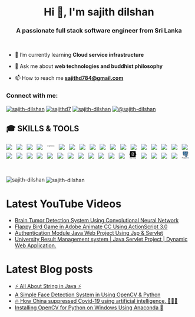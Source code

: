 <h1 align="center">Hi 👋, I'm sajith dilshan</h1>
<h3 align="center">A passionate full stack software engineer  from Sri Lanka</h3> <br>

- 🌱 I’m currently learning **Cloud service infrastructure**

- 💬 Ask me about **web technologies and buddhist philosophy**

- 📫 How to reach me **sajithd784@gmail.com**



<h3 align="left">Connect with me:</h3>
<p align="left">
<a href="https://codepen.io/sajith-dilshan" target="blank"><img align="center" src="https://raw.githubusercontent.com/rahuldkjain/github-profile-readme-generator/master/src/images/icons/Social/codepen.svg" alt="sajith-dilshan" height="30" width="40" /></a>
<a href="https://twitter.com/sajithd7" target="blank"><img align="center" src="https://raw.githubusercontent.com/rahuldkjain/github-profile-readme-generator/master/src/images/icons/Social/twitter.svg" alt="sajithd7" height="30" width="40" /></a>
<a href="https://linkedin.com/" target="blank"><img align="center" src="https://raw.githubusercontent.com/rahuldkjain/github-profile-readme-generator/master/src/images/icons/Social/linked-in-alt.svg" alt="sajith-dilshan" height="30" width="40" /></a>
<a href="https://medium.com/@sajith-dilshan" target="blank"><img align="center" src="https://raw.githubusercontent.com/rahuldkjain/github-profile-readme-generator/master/src/images/icons/Social/medium.svg" alt="@sajith-dilshan" height="30" width="40" /></a>
</p>



## 🎓 SKILLS & TOOLS

<p>
<code><img width="4%" src="https://www.vectorlogo.zone/logos/java/java-icon.svg"></code>
&nbsp;
<code><img width="4%" src="https://www.vectorlogo.zone/logos/springio/springio-icon.svg"></code>
&nbsp;
<code><img width="4%" src="https://miro.medium.com/max/856/1*O68LbDvD5Dcsnez73M7v4Q.png"></code>
&nbsp;
<code><img width="4%" src="https://huongdanjava.com/wp-content/uploads/2018/01/spring-data.png"></code>
&nbsp;
  <code><img width="4%" src="https://raw.githubusercontent.com/devicons/devicon/master/icons/express/express-original-wordmark.svg"></code>
&nbsp;
  <code><img width="4%" src="https://www.vectorlogo.zone/logos/nodejs/nodejs-icon.svg"></code>
&nbsp;
<code><img width="4%" src="https://www.vectorlogo.zone/logos/apache_tomcat/apache_tomcat-icon.svg"></code>
&nbsp;
<code><img width="4%" src="https://upload.vectorlogo.zone/logos/javascript/images/239ec8a4-163e-4792-83b6-3f6d96911757.svg"></code>
&nbsp;
<code><img width="4%" src="https://www.vectorlogo.zone/logos/typescriptlang/typescriptlang-icon.svg"></code>
&nbsp;
<code><img width="4%" src="https://www.vectorlogo.zone/logos/angular/angular-icon.svg"></code>
&nbsp;
<code><img width="4%" src="https://www.vectorlogo.zone/logos/reactjs/reactjs-icon.svg"></code>
&nbsp;
<code><img width="4%" src="https://www.vectorlogo.zone/logos/firebase/firebase-icon.svg"></code>
&nbsp;
<code><img width="4%" src="https://www.vectorlogo.zone/logos/w3_html5/w3_html5-icon.svg"></code>
&nbsp;
<code><img width="4%" src="https://www.vectorlogo.zone/logos/w3_css/w3_css-icon.svg"></code>
&nbsp;
<code><img width="4%" src="https://www.vectorlogo.zone/logos/figma/figma-icon.svg"></code>
&nbsp;
<code><img width="4%" src="https://www.vectorlogo.zone/logos/sass-lang/sass-lang-icon.svg"></code>
&nbsp;
<code><img width="4%" src="https://www.vectorlogo.zone/logos/js_webpack/js_webpack-icon.svg"></code>
&nbsp;
<code><img width="4%" src="https://www.vectorlogo.zone/logos/parceljs/parceljs-icon.svg"></code>
&nbsp;
<code><img width="4%" src="https://www.vectorlogo.zone/logos/jetbrains/jetbrains-icon.svg"></code>
&nbsp;
<code><img width="4%" src="https://www.vectorlogo.zone/logos/visualstudio_code/visualstudio_code-icon.svg"></code>
&nbsp;
<code><img width="4%" src="https://www.vectorlogo.zone/logos/hibernate/hibernate-icon.svg"></code>
&nbsp;
<code><img width="4%" src="https://www.vectorlogo.zone/logos/mysql/mysql-icon.svg"></code>
&nbsp;
<code><img width="4%" src="https://upload.wikimedia.org/wikipedia/commons/b/b5/DBeaver_logo.svg"></code>
&nbsp;
<code><img width="4%" src="https://www.vectorlogo.zone/logos/oracle/oracle-icon.svg"></code>
&nbsp;
<code><img width="4%" src="https://www.vectorlogo.zone/logos/redis/redis-icon.svg"></code>
&nbsp;
<code><img width="4%" src="https://www.vectorlogo.zone/logos/mongodb/mongodb-icon.svg"></code>
&nbsp;
<code><img width="4%" src="https://www.vectorlogo.zone/logos/docker/docker-tile.svg"></code>
&nbsp;
<code><img width="4%" src="https://www.vectorlogo.zone/logos/kubernetes/kubernetes-icon.svg"></code>
&nbsp;
<code><img width="4%" src="https://www.vectorlogo.zone/logos/amazon_aws/amazon_aws-icon.svg"></code>
&nbsp;
<code><img width="4%" src="https://www.vectorlogo.zone/logos/git-scm/git-scm-icon.svg"></code>
  &nbsp;
<code><img width="4%" src="https://raw.githubusercontent.com/devicons/devicon/master/icons/bootstrap/bootstrap-plain-wordmark.svg"></code>
  &nbsp;
<code><img width="4%" src="https://www.vectorlogo.zone/logos/gnu_bash/gnu_bash-icon.svg"></code>
  &nbsp;
<code><img width="4%" src="https://www.vectorlogo.zone/logos/graphql/graphql-icon.svg"></code>
  &nbsp;
<code><img width="4%" src="https://www.vectorlogo.zone/logos/google_cloud/google_cloud-icon.svg"></code>
  &nbsp;
<code><img width="4%" src="https://www.vectorlogo.zone/logos/tailwindcss/tailwindcss-icon.svg"></code>
  &nbsp;
<code><img width="4%" src="https://raw.githubusercontent.com/devicons/devicon/master/icons/postgresql/postgresql-original-wordmark.svg"></code>
</p>
<br>





<p><img align="left" src="https://github-readme-stats.vercel.app/api/top-langs?username=sajith-dilshan&show_icons=true&locale=en&layout=compact" alt="sajith-dilshan" /></p>

<p>&nbsp;<img align="center" src="https://github-readme-stats.vercel.app/api?username=sajith-dilshan&show_icons=true&locale=en" alt="sajith-dilshan" /></p>




# Latest YouTube Videos

- [Brain Tumor Detection System Using Convolutional Neural Network](https://youtu.be/aRhxSjTWqnw)
- [Flappy Bird Game in Adobe Animate CC Using ActionScript 3.0](https://youtu.be/lZsfMdTJDuo)
- [Authentication Module Java Web Project Using Jsp & Servlet](https://youtu.be/efhjh4BMi0g)
- [University Result Management system | Java Servlet Project | Dynamic Web Application.](https://youtu.be/WtnFZdlSqwY)

# Latest Blog posts
<!-- BLOG-POST-LIST:START -->
- [⚡ All About String in Java ⚡](https://medium.com/geekculture/all-about-string-in-java-51ba9e46181a)
- [A Simple Face Detection System in Using OpenCV & Python](https://medium.com/geekculture/a-simple-face-detection-system-in-using-opencv-python-5abda1d07b38)
- [🔥 How China suppressed Covid-19 using artificial intelligence. 👨🏻‍💻](https://medium.com/nerd-for-tech/how-china-suppressed-covid-19-using-artificial-intelligence-bf28e2cd0a79)
- [Installing OpenCV for Python on Windows Using Anaconda 🤔](https://medium.com/geekculture/installing-opencv-for-python-on-windows-using-anaconda-d37300e2e194)
















